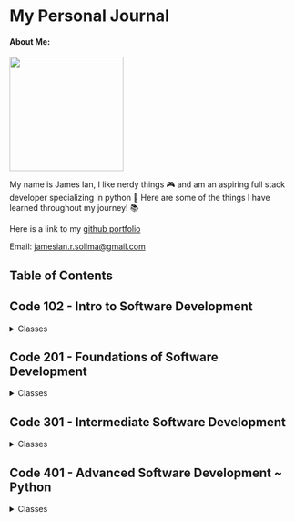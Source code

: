 # My Personal Journal

#### About Me:

<img src="headshot2022-circle.png" width="200px" height="200px">

My name is James Ian, I like nerdy things 🎮 and am an aspiring full stack developer specializing in python 🐍 
Here are some of the things I have learned throughout my journey! 📚 



Here is a link to my [github portfolio](https://github.com/jamesCodes808)

Email: [jamesian.r.solima@gmail.com](mailto:jamesian.r.solima@gmail.com) 


## Table of Contents

## Code 102 - Intro to Software Development
<details closed><summary>Classes</summary>

<a href='https://jamescodes808.github.io/reading-notes/102/learning-markdown'>Class 1</a>
<br>
<a href='https://jamescodes808.github.io/reading-notes/102/the-coders-computer'>Class 2</a>
<br>
<a href='https://jamescodes808.github.io/reading-notes/102/revisions-and-the-cloud'>Class 3</a>
<br>
<a href='https://jamescodes808.github.io/reading-notes/102/structure-web-pages-with-html'>Class 4</a>
<br>
<a href='https://jamescodes808.github.io/reading-notes/102/design-web-pages-with-css'>Class 5</a>
<br>
<a href='https://jamescodes808.github.io/reading-notes/102/dynamic-webpages-with-javascript'>Class 6</a>
<br>
<a href='https://jamescodes808.github.io/reading-notes/102/programming-with-javascript'>Class 7</a>
<br>
<a href='https://jamescodes808.github.io/reading-notes/102/operators-and-loops'>Class 8</a>
<br>

</details>

## Code 201 - Foundations of Software Development
<details closed><summary>Classes</summary>

<a href='https://jamescodes808.github.io/reading-notes/201/class-01'>Class 1</a>
<br>
<a href='https://jamescodes808.github.io/reading-notes/201/class-02'>Class 2</a>
<br>
<a href='https://jamescodes808.github.io/reading-notes/201/class-03'>Class 3</a>
<br>
<a href='https://jamescodes808.github.io/reading-notes/201/class-04'>Class 4</a>
<br>
<a href='https://jamescodes808.github.io/reading-notes/201/class-05'>Class 5</a>
<br>
<a href='https://jamescodes808.github.io/reading-notes/201/class-06'>Class 6</a>
<br>
<a href='https://jamescodes808.github.io/reading-notes/201/class-07'>Class 7</a>
<br>
<a href='https://jamescodes808.github.io/reading-notes/201/class-08'>Class 8</a>
<br>
<a href='https://jamescodes808.github.io/reading-notes/201/class-09'>Class 9</a>
<br>
<a href='https://jamescodes808.github.io/reading-notes/201/class-10'>Class 10</a>
<br>
<a href='https://jamescodes808.github.io/reading-notes/201/class-11'>Class 11</a>
<br>
<a href='https://jamescodes808.github.io/reading-notes/201/class-12'>Class 12</a>
<br>
<a href='https://jamescodes808.github.io/reading-notes/201/class-13'>Class 13</a>
<br>
<a href='https://jamescodes808.github.io/reading-notes/201/class-14.a'>Class 14.a</a>
<br>
<a href='https://jamescodes808.github.io/reading-notes/201/class-14.b'>Class 14.b</a>
<br>

</details>

## Code 301 - Intermediate Software Development
<details closed><summary>Classes</summary>

<a href='https://jamescodes808.github.io/reading-notes/301/class-01'>Class 1</a>
<br>
<a href='https://jamescodes808.github.io/reading-notes/301/class-02'>Class 2</a>
<br>
<a href='https://jamescodes808.github.io/reading-notes/301/class-03'>Class 3</a>
<br>
<a href='https://jamescodes808.github.io/reading-notes/301/class-04'>Class 4</a>
<br>
<a href='https://jamescodes808.github.io/reading-notes/301/class-05'>Class 5</a>
<br>
<a href='https://jamescodes808.github.io/reading-notes/301/class-06'>Class 6</a>
<br>
<a href='https://jamescodes808.github.io/reading-notes/301/class-07'>Class 7</a>
<br>
<a href='https://jamescodes808.github.io/reading-notes/301/class-08'>Class 8</a>
<br>
<a href='https://jamescodes808.github.io/reading-notes/301/class-09'>Class 9</a>
<br>
<a href='https://jamescodes808.github.io/reading-notes/301/class-10'>Class 10</a>
<br>
<a href='https://jamescodes808.github.io/reading-notes/301/class-11'>Class 11</a>
<br>
<a href='https://jamescodes808.github.io/reading-notes/301/class-12'>Class 12</a>
<br>
<a href='https://jamescodes808.github.io/reading-notes/301/class-13'>Class 13</a>
<br>
<a href='https://jamescodes808.github.io/reading-notes/301/class-14'>Class 14</a>
<br>
<a href='https://jamescodes808.github.io/reading-notes/301/class-15'>Class 15</a>
<br>

</details>

## Code 401 - Advanced Software Development ~ Python
<details closed><summary>Classes</summary>

<a href='https://jamescodes808.github.io/reading-notes/401/pregrowthmindset'>Pre: Growth Mindset</a>
<br>
<a href='https://jamescodes808.github.io/reading-notes/401/preterminal'>Pre: Terminal</a>
<br>
<a href='https://jamescodes808.github.io/reading-notes/401/presql'>Pre: SQL</a>
<br>
<a href='https://jamescodes808.github.io/reading-notes/401/class-01'>Class 1 </a>
<br>
<a href='https://jamescodes808.github.io/reading-notes/401/class-01.1'>Class 1.1: DSA</a>
<br>
<a href='https://jamescodes808.github.io/reading-notes/401/class-01.2'>Class 1.2: think like a programmer</a>
<br>
<a href='https://jamescodes808.github.io/reading-notes/401/class-02'>Class 2: Testing and Modules</a>
<br>
<a href='https://jamescodes808.github.io/reading-notes/401/class-03'>Class 3: File IO and Exceptions</a>
<br>
<a href='https://jamescodes808.github.io/reading-notes/401/class-04'>Class 4:Classes and Objects</a>
<br>
<a href='https://jamescodes808.github.io/reading-notes/401/class-05'>Class 5: Linked Lists</a>
<br>
<a href='https://jamescodes808.github.io/reading-notes/401/class-06'>Class 6: Ten Thousand Game 1</a>
<br>
<a href='https://jamescodes808.github.io/reading-notes/401/class-07'>Class 7: Scopes and Dice Rolls</a>
<br>
<a href='https://jamescodes808.github.io/reading-notes/401/class-08'>Class 8: List Comprehensions and Decorators</a>
<br>
<a href='https://jamescodes808.github.io/reading-notes/401/class-09'>Class 9: Dunder Methods - Statistics - Probability</a>
<br>
<a href='https://jamescodes808.github.io/reading-notes/401/class-10'>Class 10: Stacks and Queues </a>
<br>
<a href='https://jamescodes808.github.io/reading-notes/401/class-11'>Class 11: JupyterLab and NumPy</a>
<br>
<a href='https://jamescodes808.github.io/reading-notes/401/class-12'>Class 12: Python Pandas</a>
<br>
<a href='https://jamescodes808.github.io/reading-notes/401/class-13'>Class 13: Linear Regression</a>
<br>
<a href='https://jamescodes808.github.io/reading-notes/401/class-14'>Class 14: Data Visualization with matplotlib, seaborn, and bokeh</a>
<br>
<a href='https://jamescodes808.github.io/reading-notes/401/class-15'>Class 15: Trees</a>
<br>
<br>
<a href='https://jamescodes808.github.io/reading-notes/401/class-16'>Class 16: Serverless Computing</a>
<br>


</details>
